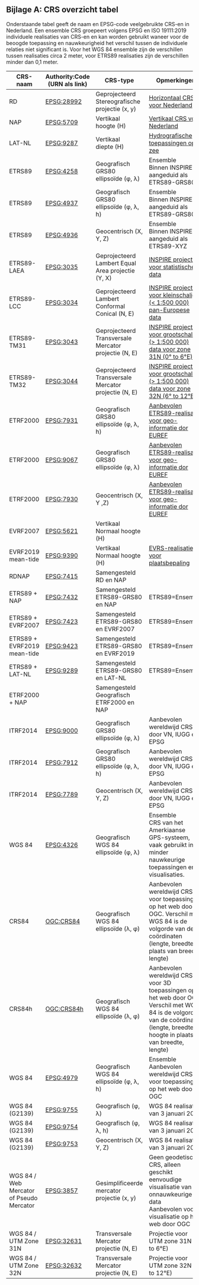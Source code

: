 ## Bijlage A: CRS overzicht tabel

Onderstaande tabel geeft de naam en EPSG-code veelgebruikte CRS-en in Nederland. Een ensemble CRS groepeert volgens EPSG en ISO 19111:2019 individuele realisaties van CRS-en en kan worden gebruikt waneer voor de beoogde toepassing en nauwkeurigheid het verschil tussen de individuele relaties niet significant is. Voor het WGS 84 ensemble zijn de verschillen tussen realisaties circa 2 meter, voor ETRS89 realisaties zijn de verschillen minder dan 0,1 meter.

|CRS-naam|Authority:Code (URN als link)           |CRS-type          | Opmerkingen|
|--------|---------------------|------------------|------|
|RD|[EPSG:28992](https://www.opengis.net/def/crs/EPSG/9.9.1/28992)|Geprojecteerd<br>Stereografische projectie (x, y)|[Horizontaal CRS voor Nederland](https://www.nsgi.nl/geodetische-infrastructuur/referentiestelsels)
|NAP|[EPSG:5709](https://www.opengis.net/def/crs/EPSG/9.9.1/5709)|Vertikaal<br>hoogte (H)|[Vertikaal CRS voor Nederland](https://www.nsgi.nl/geodetische-infrastructuur/referentiestelsels)
|LAT-NL|[EPSG:9287](https://www.opengis.net/def/crs/EPSG/9.9.1/9287)|Vertikaal<br>diepte (H)|[Hydrografische toepassingen op zee](https://www.defensie.nl/onderwerpen/hydrografie/coordinatenstelsels-op-zee/dieptebepaling-op-zee)
|ETRS89|[EPSG:4258](https://www.opengis.net/def/crs/EPSG/9.9.1/4258)|Geografisch<br>GRS80 ellipsoïde (&phi;, &lambda;)|Ensemble<br>Binnen INSPIRE aangeduid als ETRS89-GRS80
|ETRS89|[EPSG:4937](https://www.opengis.net/def/crs/EPSG/9.9.1/4937)|Geografisch<br>GRS80 ellipsoïde (&phi;, &lambda;, h)|Ensemble<br>Binnen INSPIRE aangeduid als ETRS89-GRS80h
|ETRS89|[EPSG:4936](https://www.opengis.net/def/crs/EPSG/9.9.1/4936)|Geocentrisch (X, Y, Z)|Ensemble<br>Binnen INSPIRE aangeduid als ETRS89-XYZ
|ETRS89-LAEA|[EPSG:3035](https://www.opengis.net/def/crs/EPSG/9.9.1/3035)|Geprojecteerd<br>Lambert Equal Area projectie (Y, X)|[INSPIRE projectie voor statistische data](https://inspire.ec.europa.eu/id/document/tg/rs)
|ETRS89-LCC|[EPSG:3034](https://www.opengis.net/def/crs/EPSG/9.9.1/3034)|Geprojecteerd<br>Lambert Conformal Conical (N, E)|[INSPIRE projectie voor kleinschalige (< 1:500 000) pan-Europese data](https://inspire.ec.europa.eu/id/document/tg/rs)
|ETRS89-TM31|[EPSG:3043](https://www.opengis.net/def/crs/EPSG/9.9.1/3043)|Geprojecteerd<br>Transversale Mercator projectie (N, E)|[INSPIRE projectie voor grootschalige (> 1:500 000) data voor zone 31N (0° to 6°E)](https://inspire.ec.europa.eu/id/document/tg/rs) 
|ETRS89-TM32|[EPSG:3044](https://www.opengis.net/def/crs/EPSG/9.9.1/3044)|Geprojecteerd<br>Transversale Mercator projectie (N, E)|[INSPIRE projectie voor grootschalige (> 1:500 000) data voor zone 32N (6° to 12°E)](https://inspire.ec.europa.eu/id/document/tg/rs) 
|ETRF2000|[EPSG:7931](https://www.opengis.net/def/crs/EPSG/9.9.1/7931)|Geografisch<br>GRS80 ellipsoïde (&phi;, &lambda;, h)|[Aanbevolen ETRS89-realisatie voor geo-informatie dor EUREF](http://etrs89.ensg.ign.fr/pub/EUREF-TN-1.pdf)
|ETRF2000|[EPSG:9067](https://www.opengis.net/def/crs/EPSG/9.9.1/9067)|Geografisch<br>GRS80 ellipsoïde (&phi;, &lambda;)|[Aanbevolen ETRS89-realisatie voor geo-informatie dor EUREF](http://etrs89.ensg.ign.fr/pub/EUREF-TN-1.pdf)
|ETRF2000|[EPSG:7930](https://www.opengis.net/def/crs/EPSG/9.9.1/7930)|Geocentrisch (X, Y ,Z)|[Aanbevolen ETRS89-realisatie voor geo-informatie dor EUREF](http://etrs89.ensg.ign.fr/pub/EUREF-TN-1.pdf)
|EVRF2007|[EPSG:5621](https://www.opengis.net/def/crs/EPSG/9.9.1/5621)|Vertikaal<br>Normaal hoogte (H)|
|EVRF2019 mean-tide|[EPSG:9390](https://www.opengis.net/def/crs/EPSG/9.9.1/9390)|Vertikaal<br>Normaal hoogte (H)|[EVRS-realisatie voor plaatsbepaling](https://evrs.bkg.bund.de/Subsites/EVRS/EN/EVRF2019/evrf2019.html)
|RDNAP|[EPSG:7415](https://www.opengis.net/def/crs/EPSG/9.9.1/7415)|Samengesteld<br>RD en NAP|
|ETRS89 + NAP|[EPSG:7432](https://www.opengis.net/def/crs/EPSG/9.9.1/7432)|Samengesteld<br>ETRS89-GRS80 en NAP|ETRS89=Ensemble
|ETRS89 + EVRF2007|[EPSG:7423](https://www.opengis.net/def/crs/EPSG/9.9.1/7423)|Samengesteld<br>ETRS89-GRS80 en EVRF2007|ETRS89=Ensemble
|ETRS89 + EVRF2019 mean-tide|[EPSG:9423](https://www.opengis.net/def/crs/EPSG/9.9.1/9423)|Samengesteld<br>ETRS89-GRS80 en EVRF2019|ETRS89=Ensemble
|ETRS89 + LAT-NL|[EPSG:9289](https://www.opengis.net/def/crs/EPSG/9.9.1/9289)|Samengesteld<br>ETRS89-GRS80 en LAT-NL|ETRS89=Ensemble
|ETRF2000 + NAP||Samengesteld<br>Geografisch ETRF2000 en NAP|
|ITRF2014|[EPSG:9000](https://www.opengis.net/def/crs/EPSG/9.9.1/9000)|Geografisch<br>GRS80 ellipsoïde  (&phi;, &lambda;)|Aanbevolen wereldwijd CRS door VN, IUGG en EPSG
|ITRF2014|[EPSG:7912](https://www.opengis.net/def/crs/EPSG/9.9.1/7912)|Geografisch<br>GRS80 ellipsoïde  (&phi;, &lambda;, h)|Aanbevolen wereldwijd CRS door VN, IUGG en EPSG
|ITRF2014|[EPSG:7789](https://www.opengis.net/def/crs/EPSG/9.9.1/7789)|Geocentrisch (X, Y, Z)|Aanbevolen wereldwijd CRS door VN, IUGG en EPSG
|WGS 84|[EPSG:4326](https://www.opengis.net/def/crs/EPSG/9.9.1/4326)|Geografisch<br>WGS 84 ellipsoïde (&phi;, &lambda;)|Ensemble<br>CRS van het Amerkiaanse GPS-systeem, vaak gebruikt in minder nauwkeurige toepassingen en visualisaties.
|CRS84|[OGC:CRS84](https://www.opengis.net/def/crs/OGC/0/CRS84)|Geografisch<br>WGS 84 ellipsoïde (&lambda;, &phi;)|Aanbevolen wereldwijd CRS voor toepassingen op het web door OGC. Verschil met WGS 84 is de volgorde van de coördinaten (lengte, breedte in plaats van breedte, lengte)
|CRS84h|[OGC:CRS84h](https://www.opengis.net/def/crs/OGC/0/CRS84h)|Geografisch<br>WGS 84 ellipsoïde (&lambda;, &phi;)|Aanbevolen wereldwijd CRS voor 3D toepassingen op het web door OGC. Verschil met WGS 84 is de volgorde van de coördinaten (lengte, breedte, hoogte in plaats van breedte, lengte)
|WGS 84|[EPSG:4979](https://www.opengis.net/def/crs/EPSG/9.9.1/4979)|Geografisch<br>WGS 84 ellipsoïde  (&phi;, &lambda;, h)|Ensemble<br>Aanbevolen wereldwijd CRS voor toepassingen op het web door OGC
|WGS 84 (G2139)|[EPSG:9755](https://www.opengis.net/def/crs/EPSG/9.9.1/9755)|Geografisch (&phi;, &lambda;)|WGS 84 realisatie van 3 januari 2021
|WGS 84 (G2139)|[EPSG:9754](https://www.opengis.net/def/crs/EPSG/9.9.1/9754)|Geografisch (&phi;, &lambda;, h)|WGS 84 realisatie van 3 januari 2021
|WGS 84 (G2139)|[EPSG:9753](https://www.opengis.net/def/crs/EPSG/9.9.1/9753)|Geocentrisch (X, Y, Z)|WGS 84 realisatie van 3 januari 2021
|WGS 84 / Web Mercator of Pseudo Mercator|[EPSG:3857](https://www.opengis.net/def/crs/EPSG/9.9.1/3857)|Gesimplificeerde  mercator projectie (x, y)|Geen geodetisch CRS, alleen geschikt eenvoudige visualisatie van onnauwkeurige data<br>Aanbevolen voor visualisatie op het web door OGC
|WGS 84 / UTM Zone 31N|[EPSG:32631](https://www.opengis.net/def/crs/EPSG/9.9.1/32631)|Transversale Mercator projectie (N, E)|Projectie voor UTM zone 31N (0° to 6°E)
|WGS 84 / UTM Zone 32N|[EPSG:32632](https://www.opengis.net/def/crs/EPSG/9.9.1/32632)|Transversale Mercator projectie (N, E)|Projectie voor UTM zone 32N (6° to 12°E)
